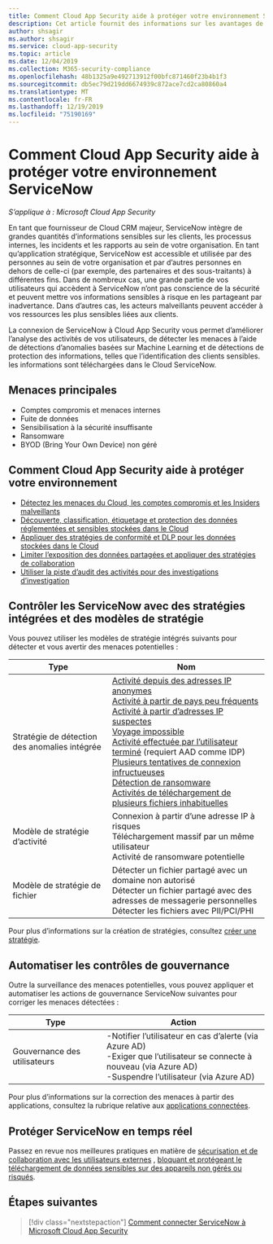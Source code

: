 ```yaml
---
title: Comment Cloud App Security aide à protéger votre environnement ServiceNow
description: Cet article fournit des informations sur les avantages de la connexion de votre application ServiceNow à Cloud App Security à l’aide du connecteur API pour la visibilité et le contrôle de l’utilisation.
author: shsagir
ms.author: shsagir
ms.service: cloud-app-security
ms.topic: article
ms.date: 12/04/2019
ms.collection: M365-security-compliance
ms.openlocfilehash: 48b1325a9e492713912f00bfc871460f23b4b1f3
ms.sourcegitcommit: db5ec79d219dd6674939c872ace7cd2ca80860a4
ms.translationtype: MT
ms.contentlocale: fr-FR
ms.lasthandoff: 12/19/2019
ms.locfileid: "75190169"
---
```

# <a name="how-cloud-app-security-helps-protect-your-servicenow-environment"></a>Comment Cloud App Security aide à protéger votre environnement ServiceNow

*S’applique à : Microsoft Cloud App Security*

En tant que fournisseur de Cloud CRM majeur, ServiceNow intègre de grandes quantités d’informations sensibles sur les clients, les processus internes, les incidents et les rapports au sein de votre organisation. En tant qu’application stratégique, ServiceNow est accessible et utilisée par des personnes au sein de votre organisation et par d’autres personnes en dehors de celle-ci (par exemple, des partenaires et des sous-traitants) à différentes fins. Dans de nombreux cas, une grande partie de vos utilisateurs qui accèdent à ServiceNow n’ont pas conscience de la sécurité et peuvent mettre vos informations sensibles à risque en les partageant par inadvertance. Dans d’autres cas, les acteurs malveillants peuvent accéder à vos ressources les plus sensibles liées aux clients.

La connexion de ServiceNow à Cloud App Security vous permet d’améliorer l’analyse des activités de vos utilisateurs, de détecter les menaces à l’aide de détections d’anomalies basées sur Machine Learning et de détections de protection des informations, telles que l’identification des clients sensibles. les informations sont téléchargées dans le Cloud ServiceNow.

## <a name="main-threats"></a>Menaces principales

- Comptes compromis et menaces internes
- Fuite de données
- Sensibilisation à la sécurité insuffisante
- Ransomware
- BYOD (Bring Your Own Device) non géré

## <a name="how-cloud-app-security-helps-to-protect-your-environment"></a>Comment Cloud App Security aide à protéger votre environnement

- [Détectez les menaces du Cloud, les comptes compromis et les Insiders malveillants](best-practices.md#detect-cloud-threats-compromised-accounts-malicious-insiders-and-ransomware)
- [Découverte, classification, étiquetage et protection des données réglementées et sensibles stockées dans le Cloud](best-practices.md#discover-classify-label-and-protect-regulated-and-sensitive-data-stored-in-the-cloud)
- [Appliquer des stratégies de conformité et DLP pour les données stockées dans le Cloud](best-practices.md#enforce-dlp-and-compliance-policies-for-data-stored-in-the-cloud)
- [Limiter l’exposition des données partagées et appliquer des stratégies de collaboration](best-practices.md#limit-exposure-of-shared-data-and-enforce-collaboration-policies)
- [Utiliser la piste d’audit des activités pour des investigations d’investigation](best-practices.md#use-the-audit-trail-of-activities-for-forensic-investigations)

## <a name="control-servicenow-with-built-in-policies-and-policy-templates"></a>Contrôler les ServiceNow avec des stratégies intégrées et des modèles de stratégie

Vous pouvez utiliser les modèles de stratégie intégrés suivants pour détecter et vous avertir des menaces potentielles :

| Type | Nom |
| ---- | ---- |
| Stratégie de détection des anomalies intégrée | [Activité depuis des adresses IP anonymes](anomaly-detection-policy.md#activity-from-anonymous-ip-addresses)<br />[Activité à partir de pays peu fréquents](anomaly-detection-policy.md#activity-from-infrequent-country)<br />[Activité à partir d’adresses IP suspectes](anomaly-detection-policy.md#activity-from-suspicious-ip-addresses)<br />[Voyage impossible](anomaly-detection-policy.md#impossible-travel)<br />[Activité effectuée par l’utilisateur terminé](anomaly-detection-policy.md#activity-performed-by-terminated-user) (requiert AAD comme IDP)<br />[Plusieurs tentatives de connexion infructueuses](anomaly-detection-policy.md#multiple-failed-login-attempts)<br />[Détection de ransomware](anomaly-detection-policy.md#ransomware-activity)<br />[Activités de téléchargement de plusieurs fichiers inhabituelles](anomaly-detection-policy.md#unusual-activities-by-user) |
| Modèle de stratégie d’activité | Connexion à partir d’une adresse IP à risques<br />Téléchargement massif par un même utilisateur<br />Activité de ransomware potentielle |
| Modèle de stratégie de fichier | Détecter un fichier partagé avec un domaine non autorisé<br />Détecter un fichier partagé avec des adresses de messagerie personnelles<br />Détecter les fichiers avec PII/PCI/PHI |

Pour plus d’informations sur la création de stratégies, consultez [créer une stratégie](control-cloud-apps-with-policies.md#create-a-policy).

## <a name="automate-governance-controls"></a>Automatiser les contrôles de gouvernance

Outre la surveillance des menaces potentielles, vous pouvez appliquer et automatiser les actions de gouvernance ServiceNow suivantes pour corriger les menaces détectées :

| Type | Action |
| ---- | ---- |
| Gouvernance des utilisateurs | -Notifier l’utilisateur en cas d’alerte (via Azure AD)<br />-Exiger que l’utilisateur se connecte à nouveau (via Azure AD)<br />-Suspendre l’utilisateur (via Azure AD) |

Pour plus d’informations sur la correction des menaces à partir des applications, consultez la rubrique relative aux [applications connectées](governance-actions.md).

## <a name="protect-servicenow-in-real-time"></a>Protéger ServiceNow en temps réel

Passez en revue nos meilleures pratiques en matière de [sécurisation et de collaboration avec les utilisateurs externes](best-practices.md#secure-collaboration-with-external-users-by-enforcing-real-time-session-controls) , [bloquant et protégeant le téléchargement de données sensibles sur des appareils non gérés ou risqués](best-practices.md#block-and-protect-download-of-sensitive-data-to-unmanaged-or-risky-devices).

## <a name="next-steps"></a>Étapes suivantes

> [!div class="nextstepaction"]
> [Comment connecter ServiceNow à Microsoft Cloud App Security](connect-servicenow-to-microsoft-cloud-app-security.md)
